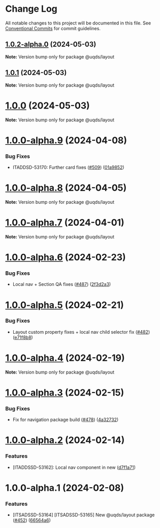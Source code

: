 # Change Log

All notable changes to this project will be documented in this file.
See [Conventional Commits](https://conventionalcommits.org) for commit guidelines.

## [1.0.2-alpha.0](https://github.com/uq-its-ss/design-system/compare/@uqds/layout@1.0.0-alpha.9...@uqds/layout@1.0.2-alpha.0) (2024-05-03)

**Note:** Version bump only for package @uqds/layout

## [1.0.1](https://github.com/uq-its-ss/design-system/compare/@uqds/layout@1.0.0-alpha.9...@uqds/layout@1.0.1) (2024-05-03)

**Note:** Version bump only for package @uqds/layout

# [1.0.0](https://github.com/uq-its-ss/design-system/compare/@uqds/layout@1.0.0-alpha.9...@uqds/layout@1.0.0) (2024-05-03)

**Note:** Version bump only for package @uqds/layout

# [1.0.0-alpha.9](https://github.com/uq-its-ss/design-system/compare/@uqds/layout@1.0.0-alpha.8...@uqds/layout@1.0.0-alpha.9) (2024-04-08)

### Bug Fixes

- ITADDSD-53170: Further card fixes ([#509](https://github.com/uq-its-ss/design-system/issues/509)) ([01a9852](https://github.com/uq-its-ss/design-system/commit/01a9852d521dbf8c11bb705557bb26638f1540e7))

# [1.0.0-alpha.8](https://github.com/uq-its-ss/design-system/compare/@uqds/layout@1.0.0-alpha.7...@uqds/layout@1.0.0-alpha.8) (2024-04-05)

**Note:** Version bump only for package @uqds/layout

# [1.0.0-alpha.7](https://github.com/uq-its-ss/design-system/compare/@uqds/layout@1.0.0-alpha.6...@uqds/layout@1.0.0-alpha.7) (2024-04-01)

**Note:** Version bump only for package @uqds/layout

# [1.0.0-alpha.6](https://github.com/uq-its-ss/design-system/compare/@uqds/layout@1.0.0-alpha.5...@uqds/layout@1.0.0-alpha.6) (2024-02-23)

### Bug Fixes

- Local nav + Section QA fixes ([#487](https://github.com/uq-its-ss/design-system/issues/487)) ([2f3d2a3](https://github.com/uq-its-ss/design-system/commit/2f3d2a3baa19ac1cd4b6ceb1f19e972d1ae8890d))

# [1.0.0-alpha.5](https://github.com/uq-its-ss/design-system/compare/@uqds/layout@1.0.0-alpha.4...@uqds/layout@1.0.0-alpha.5) (2024-02-21)

### Bug Fixes

- Layout custom property fixes + local nav child selector fix ([#482](https://github.com/uq-its-ss/design-system/issues/482)) ([e71f8b8](https://github.com/uq-its-ss/design-system/commit/e71f8b8866ecafde5c10667dd16f7d96dfb73678))

# [1.0.0-alpha.4](https://github.com/uq-its-ss/design-system/compare/@uqds/layout@1.0.0-alpha.3...@uqds/layout@1.0.0-alpha.4) (2024-02-19)

**Note:** Version bump only for package @uqds/layout

# [1.0.0-alpha.3](https://github.com/uq-its-ss/design-system/compare/@uqds/layout@1.0.0-alpha.2...@uqds/layout@1.0.0-alpha.3) (2024-02-15)

### Bug Fixes

- Fix for navigation package build ([#478](https://github.com/uq-its-ss/design-system/issues/478)) ([4a32732](https://github.com/uq-its-ss/design-system/commit/4a32732415bde64ad6f3fe861036a4d5dfd5d022))

# [1.0.0-alpha.2](https://github.com/uq-its-ss/design-system/compare/@uqds/layout@1.0.0-alpha.1...@uqds/layout@1.0.0-alpha.2) (2024-02-14)

### Features

- [ITADDSSD-53162]: Local nav component in new ([d7f1a71](https://github.com/uq-its-ss/design-system/commit/d7f1a7196845ed12f37e258d1b24f42fb94786b1))

# 1.0.0-alpha.1 (2024-02-08)

### Features

- [ITSADSSD-53164] [ITSADSSD-53165] New @uqds/layout package ([#452](https://github.com/uq-its-ss/design-system/issues/452)) ([66564a6](https://github.com/uq-its-ss/design-system/commit/66564a6dd7a220a33ef8f1b0d1bf0bd6a7bb53b7))
